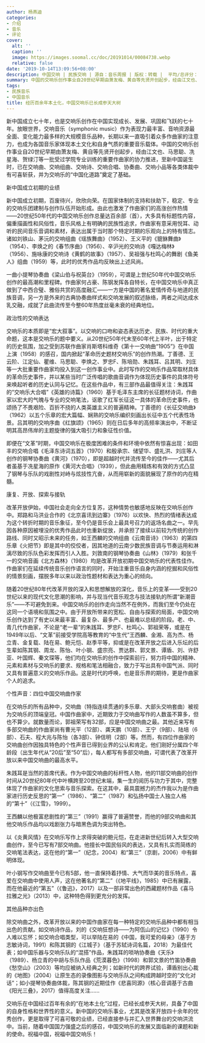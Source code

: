```yaml
---
author: 杨燕迪
categories:
- 介绍
- 音乐
- 评论
cover:
  alt: ''
  caption: ''
  image: https://images.soomal.cc/doc/20191014/00084738.webp
  relative: false
date: '2019-10-14T13:09:56+08:00'
description: 中国交响 | 民族交响 | 源自：音乐周报 | 版权：转载 |  平均/总评分：10.00/10
summary: 中国的交响乐创作事业自20世纪早期由萧友梅、黄自等先贤开创起步，经由江文也、马思聪、冼星海、贺绿汀等一批受过学院专业训练的重要作曲家的协力推进，至新中国诞生时，已在交响曲、交响组曲、交响诗、交响合唱、协奏曲、交响小品等各类体裁中有可喜斩获……
tags:
- 民族音乐
- 中国音乐
title: 经历百余年本土化，中国交响乐已长成参天大树
---
```


新中国成立七十年，也是交响乐创作在中国实现成长、发展、巩固和飞跃的七十年。放眼世界，交响音乐（symphonic music）作为表现力最丰富、音响资源最全面、变化能力最多样的大规模音乐品种，长期以来一直吸引着众多作曲家的注意力，也成为各国音乐家体现本土文化和自身气质的重要音乐载体。中国的交响乐创作事业自20世纪早期由萧友梅、黄自等先贤开创起步，经由江文也、马思聪、冼星海、贺绿汀等一批受过学院专业训练的重要作曲家的协力推进，至新中国诞生时，已在交响曲、交响组曲、交响诗、交响合唱、协奏曲、交响小品等各类体裁中有可喜斩获，并为交响乐的“中国化道路”奠定了基础。

新中国成立初期的业绩

新中国成立初期，百废待兴，欣欣向荣。在国家体制的支持和扶助下，稳定、专业的交响乐团建制与创作队伍开始形成。由此也激发了作曲家们的高涨创作热情――20世纪50年代的中国交响乐创作总量达百余部（首），大多具有标题性内容，偏重描画性和风俗性，音乐风格上有明确的民族性追求，作曲家有意采用悦耳、动听的民间音乐音调和素材，表达出属于当时那个特定时期的乐观向上的特有情志。诸如刘铁山、茅沅的交响组曲《瑶族舞曲》（1952）、王义平的《貔貅舞曲》（1954）、李焕之的《春节序曲》（1956）、辛沪光的交响诗《嘎达梅林》（1956）、施咏康的交响诗《黄鹤的故事》（1957）、吴祖强与杜鸣心的舞剧《鱼美人》组曲（1959）等，此时的优秀作品均反映出上述风尚。

一曲小提琴协奏曲《梁山伯与祝英台》（1959），可谓是上世纪50年代中国交响乐创作的最高潮和里程碑。作曲家何占豪、陈钢发挥各自特长，在中国交响乐中真正做到了中西合璧、雅俗共赏的高度融汇――一方是中国的著名爱情传奇与地道的民族音调，另一方是外来的古典协奏曲样式和交响发展的叙述脉络，两者之间达成水乳交融，成就了此曲流传至今整60年热度丝毫未衰的经典地位。

政治性的交响表达

交响乐的本质即是“宏大叙事”。以交响的口吻和姿态表达历史、民族、时代的重大命题，这本是交响乐的题中要义。从20世纪50年代末至60年代上半叶，出于特定的历史氛围，加之受到苏联作曲家肖斯塔科维奇《第十一交响曲“1905”》在中国上演（1958）的感召，国内掀起“革命历史题材交响乐”的创作热潮。丁善德、王云阶、江定仙、瞿维、马思聪、李焕之、罗忠F、陈培勋、朱践耳、吕其明、刘庄等一大批重要作曲家均投入到这一创作事业中。此时写作的交响乐作品常取材具体的革命历史事件，并以某些当时广泛传唱的歌曲音调作为体现历史事件的具体符号来唤起听者的历史认同与记忆。在这些作品中，有三部作品最值得关注：朱践耳的“交响乐大合唱”《英雄的诗篇》（1960）基于毛泽东主席的长征题材诗词，作曲家以宏大的气魄与专业的交响笔法，讴歌了红军长征这一具体的革命历史事件，也颂扬了不畏艰险、百折不挠的人类英雄主义的普遍精神。丁善德的《长征交响曲》（1962）以五个乐章的宏大篇幅、娴熟的交响乐编织刻画出长征中五个代表性场景。吕其明的交响序曲《红旗颂》（1965）则在日后多年的高频率演出中，不断证明其高昂伟岸的主题旋律的强大吸引力和象征性价值。

即便在“文革”时期，中国交响乐在极度困难的条件和环境中依然有惊喜出现：如田丰的交响合唱《毛泽东诗词五首》（1970）和殷承宗、储望华、盛礼洪、刘庄等人创作的钢琴协奏曲《黄河》（1970），即是超越时代并流传至今的佳作――尤其后者虽基于冼星海的原作《黄河大合唱》（1939），但此曲用精炼和有效的方式凸显了钢琴与乐队的戏剧性对峙与炫技性亢奋，从而用崭新的面貌展现了原作的内在精髓。

康复、开放、探索与接轨

改革开放伊始，中国社会走向全方位复苏，这种情势也敏感地反映在交响乐创作中。郑路和马洪业合作的《北京喜讯到边寨》（1976）以欢快、热烈的情绪表达成为这个转折时期的音乐象征，至今仍是音乐会上最具号召力的返场名曲之一。早先因各种原因被埋没的优秀作品此时也重新绽放，并承担了接续以前较为传统的创作路线、同时又昭示未来的任务，如王西麟的交响组曲《云南音诗》（1963）的第四乐章《火把节》即是其中的佼佼者，因其地道的云南少数民族音调与节奏运用和淋漓尽致的乐队色彩发挥而引人入胜。刘敦南的钢琴协奏曲《山林》（1979）和张千一的交响音画《北方森林》（1980）均是改革开放初期中国交响乐的代表性佳作。作曲家们在延续传统音乐创作语言的同时，开始注重音乐自身内涵的挖掘和风俗性的情景刻画，摆脱多年以来以政治性题材和表达为重心的倾向。

随着20世纪80年代改革开放的深入和思想解放的深化，音乐上的变革――受到20世纪以来的现代文化思潮的影响，并与现当代音乐观念与技法接轨的所谓“新潮音乐”――不可避免到来。中国交响乐的创作走向当然不在例外，而我们至今仍处在这同一个语境和氛围之中。由于开放所带来的宽松、自由与探索的局面，中国交响乐创作达到了有史以来最丰富、最复杂、最多产、也最难以总结的阶段。老、中、青几代作曲家，不论是“老一辈”的朱践耳、罗忠F、杜鸣心、郭祖荣等，或是在1949年以后、“文革”前接受学院高等教育的“中生代”王西麟、金湘、高为杰、杨立青、金复载、陆在易、鲍元恺、赵季平等，抑或是在改革开放之后进入乐坛的后生辈如陈其钢、周龙、陈怡、叶小钢、盛宗亮、贾达群、郭文景、谭盾、刘、许舒亚、叶国辉、秦文琛等，他们均在交响乐的创作中探索前行，努力将中国的精神、元素和素材与交响乐的要求、规格和笔法相融合，致力于写出具有中国气派、同时又具有普遍意义的交响乐作品。这是时代的呼唤，也是音乐界的期待，更是作曲家个人的追求。

个性声音：四位中国交响曲作家

在交响乐的所有品种中，交响曲（特指连续贯通的多乐章、大部头交响套曲）被视为交响乐的顶端皇冠。中国作曲家中，近期致力于交响曲写作的人数虽不算多，但也不算少。就数量而论，郭祖荣写有32部，应是中国交响曲之最。其他近来写有多部交响曲的作曲家尚有曹光平（12部）、龚天鹏（10部）、王宁（9部）、陆培（6部）、石夫、程大兆与陈怡（各3部）、钟信明（2部）等。然而，有四位作曲家的交响曲创作因独具特色的个性声音已得到业界的公认和肯定。他们刚好分属四个年龄段（出生年代从“20后”至“50”后），每人都写有多部交响曲，可谓代表了改革开放以来中国交响曲的最高水平。

朱践耳是当然的首席代表。作为中国交响曲的标杆性人物，他的11部交响曲的创作时间从20世纪80年代中叶横跨至20世纪末端，集一生的阅历与功力于其中，完整体现了作曲家的文化思索与音乐探索。在这其中，最具震撼力的杰作我以为是作曲家进行历史反思的“第一”（1986）、“第二”（1987）和弘扬中国士人独立人格的“第十”（《江雪》，1999）。

王西麟以他极富悲剧性的“第三”（1991）赢得了普遍赞誉，而他的9部交响曲和其他交响乐作品均以戏剧张力与暗黑色调为突出特色。

以《炎黄风情》在交响乐写作上求得突破的鲍元恺，在走进新世纪后转入大型交响曲创作，至今已写有7部交响曲。他擅长中国民俗风的表达，又具有扎实而简练的交响笔法表达，这在他的“第一”（纪念，2004）和“第三”（京剧，2006）中有鲜明体现。

叶小钢写作交响曲至今已有5部，他一直保持着抒情、大气而华美的音乐特点，喜爱在交响曲中使用人声，这在他著名的“第二”（《地平线》，1985）中已有展露，而在他最近的“第五”（《鲁迅》，2017）以及一部非常出色的西藏题材作品《喜马拉雅之光》（2013）中，这种特色得到更充分的发挥。

其他品种亦出色

除交响曲之外，改革开放以来的中国作曲家在每一种特定的交响乐品种中都有相当出色的贡献。如交响诗作品，刘的《交响狂想诗――为阿佤山的记忆》（1990）令人难以忘怀；如交响合唱类型，可以举陆在易的《中国，我可爱的母亲》（基于方志敏诗词，1991）和陈其钢的《江城子》（基于苏轼诗词名篇，2018）为最佳代表；如中国乐器与交响乐队的“混搭”作品，朱践耳的唢呐协奏曲《天乐》（1989）、杨立青的中胡与乐队作品《荒漠暮色》（1998）和郭文景的竹笛协奏曲《愁空山》（2003）等均应被纳入经典之列；如新时代的跨界试验，谭盾别出心裁的《地图》（2004）让原生态的录像图影与交响乐队之间构成跨越时空的“文化对话”；如小提琴协奏曲体裁，陈其钢的近期佳作《悲喜同源》（核心音调基于古曲《阳光三叠》，2017）值得高度关注……

交响乐在中国经过百年有余的“在地本土化”过程，已经长成参天大树，具备了中国的自身性格和世界性的意义。新中国的交响乐事业，尤其是改革开放四十余年的优秀创作，更是取得了可喜可敬的业绩，已经直接参与并汇入世界舞台的交响洪流中。当前，随着中国国力强盛之后的感召，中国交响乐的发展又面临新的课题和新的使命。祝福中国，祝福中国交响乐！